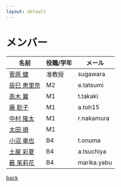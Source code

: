 ```yaml
---
layout: default
---
```


# メンバー

|名前                          | 役職/学年  | メール  |
|-----------------------------|-----------|---------|
|[菅原 健](./sugawara.html)    | 准教授 | sugawara  |
|[辰巳 恵里奈](./tatsumi.html ) | M2    | e.tatsumi |
|[高木 翼](./takaki.html)      | M1    | t.takaki |
|[藤 聡子](./toh.html)         | M1    | a.toh15 |
|[中村 隆太](./nakamura.html)  | M1    | r.nakamura |
|[太田 順](./ota.html)         | M1     |            |
|[小沼 竜也](./onuma.html)      | B4   | t.onuma |
|[土屋 彩夏](./tsuchiya.html)   | B4    | a.tsuchiya |
|[薮 茉莉花](./yabu.html)        | B4    | marika.yabu |

<!-- |[西山 優太](./nishiyama.html) | B4    | y.nishiyama | -->


[back](./)

